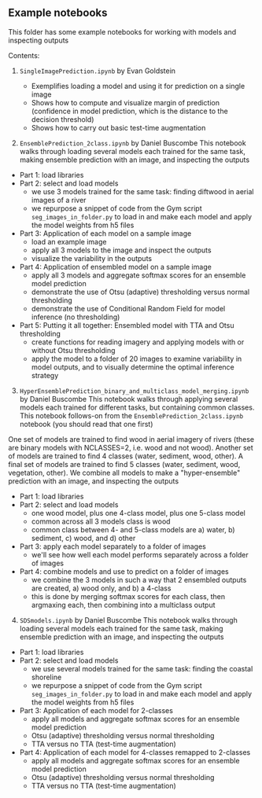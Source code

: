 ## Example notebooks

This folder has some example notebooks for working with models and inspecting outputs

Contents:

1. `SingleImagePrediction.ipynb` by Evan Goldstein
    - Exemplifies loading a model and using it for prediction on a single image
    - Shows how to compute and visualize margin of prediction (confidence in model prediction, which is the distance to the decision threshold)
    - Shows how to carry out basic test-time augmentation

2. `EnsemblePrediction_2class.ipynb` by Daniel Buscombe
This notebook walks through loading several models each trained for the same task, making ensemble prediction with an image, and inspecting the outputs

* Part 1: load libraries
* Part 2: select and load models
    * we use 3 models trained for the same task: finding diftwood in aerial images of a river
    * we repurpose a snippet of code from the Gym script `seg_images_in_folder.py` to load in and make each model and apply the model weights from h5 files
* Part 3: Application of each model on a sample image
    * load an example image
    * apply all 3 models to the image and inspect the outputs
    * visualize the variability in the outputs
* Part 4: Application of ensembled model on a sample image
    * apply all 3 models and aggregate softmax scores for an ensemble model prediction
    * demonstrate the use of Otsu (adaptive) thresholding versus normal thresholding
    * demonstrate the use of Conditional Random Field for model inference (no thresholding)
* Part 5: Putting it all together: Ensembled model with TTA and  Otsu thresholding
    * create functions for reading imagery and applying models with or without Otsu thresholding
    * apply the model to a folder of 20 images to examine variability in model outputs, and to visually determine the optimal inference strategy

3. `HyperEnsemblePrediction_binary_and_multiclass_model_merging.ipynb` by Daniel Buscombe
This notebook walks through applying several models each trained for different tasks, but containing common classes. This notebook follows-on from the `EnsemblePrediction_2class.ipynb` notebook (you should read that one first)

One set of models are trained to find wood in aerial imagery of rivers (these are binary models with NCLASSES=2, i.e. wood and not wood). Another set of models are trained to find 4 classes (water, sediment, wood, other). A final set of models are trained to find 5 classes (water, sediment, wood, vegetation, other). We combine all models to make a "hyper-ensemble" prediction with an image, and inspecting the outputs

* Part 1: load libraries
* Part 2: select and load models
    * one wood model, plus one 4-class model, plus one 5-class model
    * common across all 3 models class is wood
    * common class between 4- and 5-class models are a) water, b) sediment, c) wood, and d) other
* Part 3: apply each model separately to a folder of images
    * we'll see how well each model performs separately across a folder of images
* Part 4: combine models and use to predict on a folder of images
    * we combine the 3 models in such a way that 2 ensembled outputs are created, a) wood only, and b) a 4-class
    * this is done by merging softmax scores for each class, then argmaxing each, then combining into a multiclass output

4. `SDSmodels.ipynb` by Daniel Buscombe
This notebook walks through loading several models each trained for the same task, making ensemble prediction with an image, and inspecting the outputs

* Part 1: load libraries
* Part 2: select and load models
    * we use several models trained for the same task: finding the coastal shoreline
    * we repurpose a snippet of code from the Gym script `seg_images_in_folder.py` to load in and make each model and apply the model weights from h5 files
* Part 3: Application of each model for 2-classes
    * apply all models and aggregate softmax scores for an ensemble model prediction
    * Otsu (adaptive) thresholding versus normal thresholding
    * TTA versus no TTA (test-time augmentation)
* Part 4: Application of each model for 4-classes remapped to 2-classes
    * apply all models and aggregate softmax scores for an ensemble model prediction
    * Otsu (adaptive) thresholding versus normal thresholding
    * TTA versus no TTA (test-time augmentation)